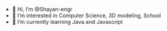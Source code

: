 - 👋 Hi, I’m @Shayan-engr
- 👀 I’m interested in Computer Science, 3D modeling, School
- 🌱 I’m currently learning Java and Javascript

<!---
Shayan-engr/Shayan-engr is a ✨ special ✨ repository because its `README.md` (this file) appears on your GitHub profile.
You can click the Preview link to take a look at your changes.
--->
